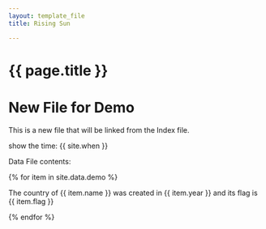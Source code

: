 ```yaml
---
layout: template_file
title: Rising Sun

---
```


# {{ page.title }}

# New File for Demo

This is a new file that will be linked from the Index file.

show the time: {{ site.when }}

Data File contents:

{% for item in site.data.demo %}

The country of {{ item.name }} was created in {{ item.year }} and its flag is {{ item.flag }}

{% endfor %}
